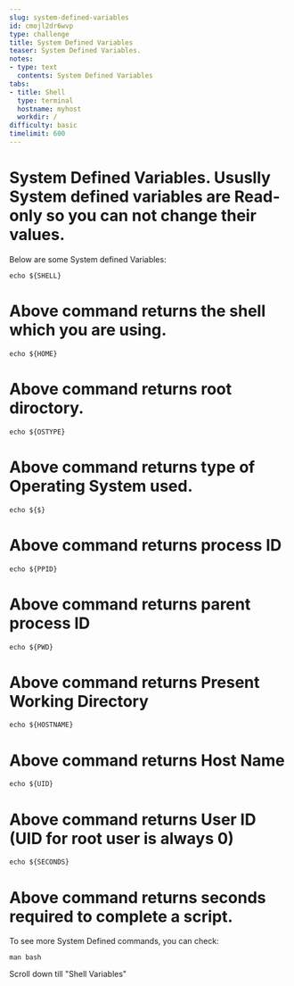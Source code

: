 ```yaml
---
slug: system-defined-variables
id: cmojl2dr6wvp
type: challenge
title: System Defined Variables
teaser: System Defined Variables.
notes:
- type: text
  contents: System Defined Variables
tabs:
- title: Shell
  type: terminal
  hostname: myhost
  workdir: /
difficulty: basic
timelimit: 600
---
```

# System Defined Variables. Ususlly System defined variables are Read-only so you can not change their values.

Below are some System defined Variables:
```
echo ${SHELL}
```
# Above command returns the shell which you are using.
```
echo ${HOME}
```
# Above command returns root diroctory.
```
echo ${OSTYPE}
```
# Above command returns type of Operating System used.
```
echo ${$}
```
# Above command returns process ID
```
echo ${PPID}
```
# Above command returns parent process ID
```
echo ${PWD}
```
# Above command returns Present Working Directory
```
echo ${HOSTNAME}
```
# Above command returns Host Name
```
echo ${UID}
```
# Above command returns User ID (UID for root user is always 0)
```
echo ${SECONDS}
```
# Above command returns seconds required to complete a script.

To see more System Defined commands, you can check:
```
man bash
```
Scroll down till "Shell Variables"
